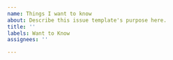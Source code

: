 ```yaml
---
name: Things I want to know
about: Describe this issue template's purpose here.
title: ''
labels: Want to Know
assignees: ''

---
```



